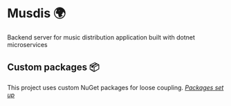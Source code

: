 # Musdis 🌍
Backend server for music distribution application built with dotnet microservices

## Custom packages 📦

This project uses custom NuGet packages for loose coupling.
_[Packages set up](/packages/README.md)_
